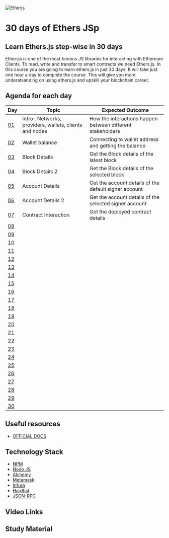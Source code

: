 ![Etherjs](https://github.com/PriyathamVarma/30-days-of-EthersJS/blob/main/EthersJS.png)
# 30 days of Ethers JSp
## Learn Ethers.js step-wise in 30 days

Ethersjs is one of the most famous JS libraries for interacting with Ethereum Clients. To read, write and transfer to smart contracts we need Ethers.js. In this course you are going to learn ethers.js in just 30 days. It will take just one hour a day to complete the course. This will give you more underatsanding on using ethers.js and upskill your blockchain career. 

## Agenda for each day

| Day | Topic | Expected Outcome |
|-|-|-|
| [01](https://github.com/PriyathamVarma/30-days-of-EthersJS/tree/main/Day_01) | Intro : Networks, providers, wallets, clients and nodes | How the interactions happen between different stakeholders |
| [02](https://github.com/PriyathamVarma/30-days-of-EthersJS/tree/main/Day_02) | Wallet balance | Connecting to wallet address and getting the balance |
| [03](https://github.com/PriyathamVarma/30-days-of-EthersJS/tree/main/Day_03) | Block Details | Get the Block details of the latest block |
| [04](https://github.com/PriyathamVarma/30-days-of-EthersJS/tree/main/Day_04) | Block Details 2| Get the Block details of the selected block |
| [05](https://github.com/PriyathamVarma/30-days-of-EthersJS/tree/main/Day_05) | Account Details | Get the account details of the default signer account |
| [06](https://github.com/PriyathamVarma/30-days-of-EthersJS/tree/main/Day_06) | Account Details 2| Get the account details of the selected signer account |
| [07](https://github.com/PriyathamVarma/30-days-of-EthersJS/tree/main/Day_07) | Contract Interaction| Get the deployed contract details|
| [08](https://github.com/PriyathamVarma/30-days-of-EthersJS/tree/main/Day_08) | | |
| [09](https://github.com/PriyathamVarma/30-days-of-EthersJS/tree/main/Day_09) | | |
| [10](https://github.com/PriyathamVarma/30-days-of-EthersJS/tree/main/Day_10) | | |
| [11](https://github.com/PriyathamVarma/30-days-of-EthersJS/tree/main/Day_11) | | |
| [12](https://github.com/PriyathamVarma/30-days-of-EthersJS/tree/main/Day_12) | | |
| [13](https://github.com/PriyathamVarma/30-days-of-EthersJS/tree/main/Day_13) | | |
| [14](https://github.com/PriyathamVarma/30-days-of-EthersJS/tree/main/Day_14) | | |
| [15](https://github.com/PriyathamVarma/30-days-of-EthersJS/tree/main/Day_15) | | |
| [16](https://github.com/PriyathamVarma/30-days-of-EthersJS/tree/main/Day_16) | | |
| [17](https://github.com/PriyathamVarma/30-days-of-EthersJS/tree/main/Day_17) | | |
| [18](https://github.com/PriyathamVarma/30-days-of-EthersJS/tree/main/Day_18) | | |
| [19](https://github.com/PriyathamVarma/30-days-of-EthersJS/tree/main/Day_19) | | |
| [20](https://github.com/PriyathamVarma/30-days-of-EthersJS/tree/main/Day_20) | | |
| [21](https://github.com/PriyathamVarma/30-days-of-EthersJS/tree/main/Day_21) | | |
| [22](https://github.com/PriyathamVarma/30-days-of-EthersJS/tree/main/Day_22) | | |
| [23](https://github.com/PriyathamVarma/30-days-of-EthersJS/tree/main/Day_23) | | |
| [24](https://github.com/PriyathamVarma/30-days-of-EthersJS/tree/main/Day_24) | | |
| [25](https://github.com/PriyathamVarma/30-days-of-EthersJS/tree/main/Day_25) | | |
| [26](https://github.com/PriyathamVarma/30-days-of-EthersJS/tree/main/Day_26) | | |
| [27](https://github.com/PriyathamVarma/30-days-of-EthersJS/tree/main/Day_27) | | |
| [28](https://github.com/PriyathamVarma/30-days-of-EthersJS/tree/main/Day_28) | | |
| [29](https://github.com/PriyathamVarma/30-days-of-EthersJS/tree/main/Day_29) | | |
| [30](https://github.com/PriyathamVarma/30-days-of-EthersJS/tree/main/Day_30) | | |

## Useful resources

- [OFFICIAL DOCS](https://docs.ethers.io/v5/getting-started/)

## Technology Stack

- [NPM](https://www.npmjs.com/)
- [Node JS](https://nodejs.org/en/)
- [Alchemy](https://www.alchemy.com/)
- [Metamask](https://metamask.zendesk.com/hc/en-us)
- [Infura](https://infura.io/)
- [Hardhat](https://hardhat.org/hardhat-runner/docs/getting-started#overview)
- [JSON-RPC](https://www.jsonrpc.org/)

## Video Links

## Study Material

